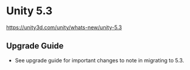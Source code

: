# Unity 5.3

https://unity3d.com/unity/whats-new/unity-5.3

## Upgrade Guide



*   See upgrade guide for important changes to note in migrating to 5.3.